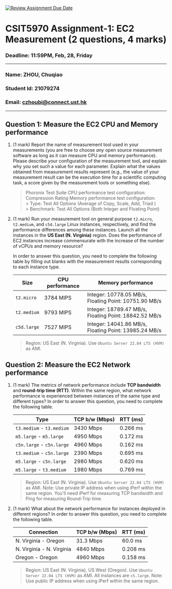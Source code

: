 [![Review Assignment Due Date](https://classroom.github.com/assets/deadline-readme-button-22041afd0340ce965d47ae6ef1cefeee28c7c493a6346c4f15d667ab976d596c.svg)](https://classroom.github.com/a/IAASVEAZ)
# CSIT5970 Assignment-1: EC2 Measurement (2 questions, 4 marks)

### Deadline: 11:59PM, Feb, 28, Friday

---

### Name: ZHOU, Chuqiao
### Student Id: 21079274
### Email: czhoubi@connect.ust.hk

---

## Question 1: Measure the EC2 CPU and Memory performance

1. (1 mark) Report the name of measurement tool used in your measurements (you are free to choose *any* open source measurement software as long as it can measure CPU and memory performance). Please describe your configuration of the measurement tool, and explain why you set such a value for each parameter. Explain what the values obtained from measurement results represent (e.g., the value of your measurement result can be the execution time for a scientific computing task, a score given by the measurement tools or something else).

    > Phoronix Test Suite
    > CPU performance test configuration: Compression Rating
    > Memory performance test configuration:  
        > Type: Test All Options (Average of Copy, Scale, Add, Triad )  
        > Benchmark: Test All Options (Both Integer and Floating Point)

2. (1 mark) Run your measurement tool on general purpose `t2.micro`, `t2.medium`, and `c5d.large` Linux instances, respectively, and find the performance differences among these instances. Launch all the instances in the **US East (N. Virginia)** region. Does the performance of EC2 instances increase commensurate with the increase of the number of vCPUs and memory resource?

    In order to answer this question, you need to complete the following table by filling out blanks with the measurement results corresponding to each instance type.

    | Size        | CPU performance | Memory performance |
    | ----------- | --------------- | ------------------ |
    | `t2.micro` |       3784 MIPS          |     Integer: 10778.05 MB/s, Floating Point: 10751.90 MB/s              |
    | `t2.medium`  |     9793 MIPS          |     Integer: 18789.47 MB/s, Floating Point: 18842.52 MB/s              |
    | `c5d.large` |      7527 MIPS          |     Integer: 14041.86 MB/s, Floating Point: 13985.24 MB/s              |

    > Region: US East (N. Virginia). Use `Ubuntu Server 22.04 LTS (HVM)` as AMI.

## Question 2: Measure the EC2 Network performance

1. (1 mark) The metrics of network performance include **TCP bandwidth** and **round-trip time (RTT)**. Within the same region, what network performance is experienced between instances of the same type and different types? In order to answer this question, you need to complete the following table.

    | Type                      |      TCP b/w (Mbps)     |     RTT (ms)     |
    | ------------------------- | ----------------------- | ---------------- |
    | `t3.medium` - `t3.medium` |       3430 Mbps         |     0.266 ms     |
    | `m5.large` - `m5.large`   |       4950 Mbps         |     0.172 ms     |
    | `c5n.large` - `c5n.large` |       4960 Mbps         |     0.162 ms     |
    | `t3.medium` - `c5n.large` |       2390 Mbps         |     0.695 ms     |
    | `m5.large` - `c5n.large`  |       2980 Mbps         |     0.620 ms     |
    | `m5.large` - `t3.medium`  |       1980 Mbps         |     0.769 ms     |

    > Region: US East (N. Virginia). Use `Ubuntu Server 22.04 LTS (HVM)` as AMI. Note: Use private IP address when using iPerf within the same region. You'll need iPerf for measuring TCP bandwidth and Ping for measuring Round-Trip time.

2. (1 mark) What about the network performance for instances deployed in different regions? In order to answer this question, you need to complete the following table.

    | Connection                | TCP b/w (Mbps) | RTT (ms) |
    | ------------------------- | -------------- | -------- |
    | N. Virginia - Oregon      |      31.3 Mbps          |    60.0 ms       |
    | N. Virginia - N. Virginia |      4840 Mbps          |    0.208 ms      |
    | Oregon - Oregon           |      4960 Mbps          |    0.158 ms      |
 
    > Region: US East (N. Virginia), US West (Oregon). Use `Ubuntu Server 22.04 LTS (HVM)` as AMI. All instances are `c5.large`. Note: Use public IP address when using iPerf within the same region.
